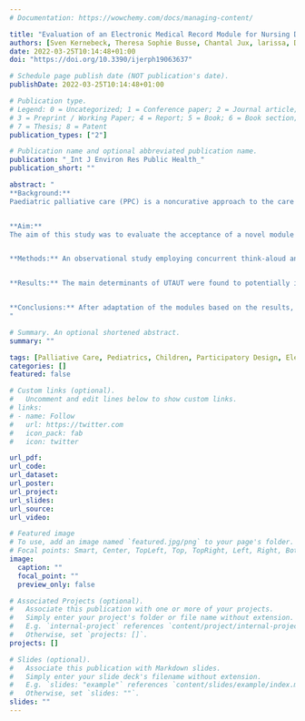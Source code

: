 ```yaml
---
# Documentation: https://wowchemy.com/docs/managing-content/

title: "Evaluation of an Electronic Medical Record Module for Nursing Documentation in Paediatric Palliative Care: Involvement of Nurses with a Think-Aloud Approach"
authors: [Sven Kernebeck, Theresa Sophie Busse, Chantal Jux, larissa, Dorothee Meyer, Daniel Zenz, boris, Jan Peter Ehlers]
date: 2022-03-25T10:14:48+01:00
doi: "https://doi.org/10.3390/ijerph19063637"

# Schedule page publish date (NOT publication's date).
publishDate: 2022-03-25T10:14:48+01:00

# Publication type.
# Legend: 0 = Uncategorized; 1 = Conference paper; 2 = Journal article;
# 3 = Preprint / Working Paper; 4 = Report; 5 = Book; 6 = Book section;
# 7 = Thesis; 8 = Patent
publication_types: ["2"]

# Publication name and optional abbreviated publication name.
publication: "_Int J Environ Res Public Health_"
publication_short: ""

abstract: "
**Background:**
Paediatric palliative care (PPC) is a noncurative approach to the care of children and adolescents with life-limiting and life-threatening illnesses. Electronic medical records (EMRs) play an important role in documenting such complex processes. Despite their benefits, they can introduce unintended consequences if future users are not involved in their development. 


**Aim:** 
The aim of this study was to evaluate the acceptance of a novel module for nursing documentation by nurses working in the context of PPC. 


**Methods:** An observational study employing concurrent think-aloud and semi-structured qualitative interviews were conducted with 11 nurses working in PPC. Based on the main determinants of the unified theory of acceptance and use of technology (UTAUT), data were analysed using qualitative content analysis. 


**Results:** The main determinants of UTAUT were found to potentially influence acceptance of the novel module. Participants perceived the module to be self-explanatory and intuitive. Some adaptations, such as the reduction of fragmentation in the display, the optimization of confusing mouseover fields, and the use of familiar nursing terminology, are reasonable ways of increasing software adoption. 


**Conclusions:** After adaptation of the modules based on the results, further evaluation with the participation of future users is required.
"

# Summary. An optional shortened abstract.
summary: ""

tags: [Palliative Care, Pediatrics, Children, Participatory Design, Electronic Health Records, Electronic Medical Records, Technology Acceptance, Usability, User Involvement]
categories: []
featured: false

# Custom links (optional).
#   Uncomment and edit lines below to show custom links.
# links:
# - name: Follow
#   url: https://twitter.com
#   icon_pack: fab
#   icon: twitter

url_pdf:
url_code:
url_dataset:
url_poster:
url_project:
url_slides:
url_source:
url_video:

# Featured image
# To use, add an image named `featured.jpg/png` to your page's folder. 
# Focal points: Smart, Center, TopLeft, Top, TopRight, Left, Right, BottomLeft, Bottom, BottomRight.
image:
  caption: ""
  focal_point: ""
  preview_only: false

# Associated Projects (optional).
#   Associate this publication with one or more of your projects.
#   Simply enter your project's folder or file name without extension.
#   E.g. `internal-project` references `content/project/internal-project/index.md`.
#   Otherwise, set `projects: []`.
projects: []

# Slides (optional).
#   Associate this publication with Markdown slides.
#   Simply enter your slide deck's filename without extension.
#   E.g. `slides: "example"` references `content/slides/example/index.md`.
#   Otherwise, set `slides: ""`.
slides: ""
---
```

